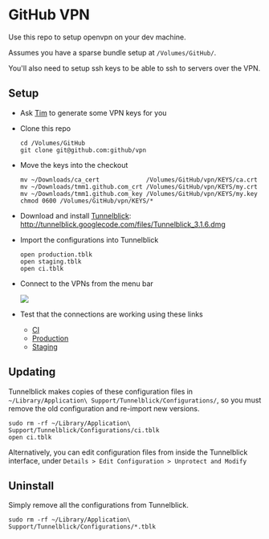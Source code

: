 # GitHub VPN

Use this repo to setup openvpn on your dev machine.

Assumes you have a sparse bundle setup at `/Volumes/GitHub/`.

You'll also need to setup ssh keys to be able to ssh to servers over the VPN.

## Setup

* Ask [Tim](tim@github.com) to generate some VPN keys for you

* Clone this repo

      cd /Volumes/GitHub
      git clone git@github.com:github/vpn

* Move the keys into the checkout

      mv ~/Downloads/ca_cert             /Volumes/GitHub/vpn/KEYS/ca.crt
      mv ~/Downloads/tmm1.github.com_crt /Volumes/GitHub/vpn/KEYS/my.crt
      mv ~/Downloads/tmm1.github.com_key /Volumes/GitHub/vpn/KEYS/my.key
      chmod 0600 /Volumes/GitHub/vpn/KEYS/*

* Download and install [Tunnelblick](http://code.google.com/p/tunnelblick): http://tunnelblick.googlecode.com/files/Tunnelblick_3.1.6.dmg

* Import the configurations into Tunnelblick

      open production.tblk
      open staging.tblk
      open ci.tblk

* Connect to the VPNs from the menu bar

  ![](http://tunnelblick.googlecode.com/files/tb-menu-screenshot-202x144px-2010-05-27.png)

* Test that the connections are working using these links

  * [CI](http://ci2.rs.github.com:8080/)
  * [Production](http://aux1.rs.github.com:9292/)
  * [Staging](http://aux1.stg.github.com:9292/)

## Updating

Tunnelblick makes copies of these configuration files in
`~/Library/Application\ Support/Tunnelblick/Configurations/`, so you
must remove the old configuration and re-import new versions.

    sudo rm -rf ~/Library/Application\ Support/Tunnelblick/Configurations/ci.tblk
    open ci.tblk

Alternatively, you can edit configuration files from inside the
Tunnelblick interface, under `Details > Edit Configuration > Unprotect and Modify`

## Uninstall

Simply remove all the configurations from Tunnelblick.

    sudo rm -rf ~/Library/Application\ Support/Tunnelblick/Configurations/*.tblk
